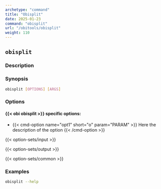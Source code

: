 ```yaml
---
archetype: "command"
title: "Obisplit"
date: 2025-01-23
command: "obisplit"
url: "/obitools/obisplit"
weight: 110
---
```


## `obisplit`

### Description 



### Synopsis

```bash
obisplit [OPTIONS] [ARGS]
```

### Options

#### {{< obi obisplit >}} specific options:

- {{< cmd-option name="opt1" short="o" param="PARAM" >}}
  Here the description of the option
  {{< /cmd-option >}}

{{< option-sets/input >}}

{{< option-sets/output >}}

{{< option-sets/common >}}

### Examples

```bash
obisplit --help
```
